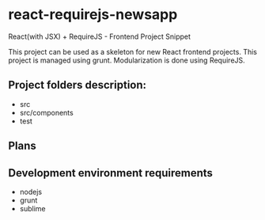# react-requirejs-newsapp
React(with JSX) + RequireJS - Frontend Project Snippet

This project can be used as a skeleton for new React frontend projects. This project is managed using grunt. Modularization is done using RequireJS.

## Project folders description:
* src
* src/components
* test

## Plans

## Development environment requirements
* nodejs
* grunt
* sublime


